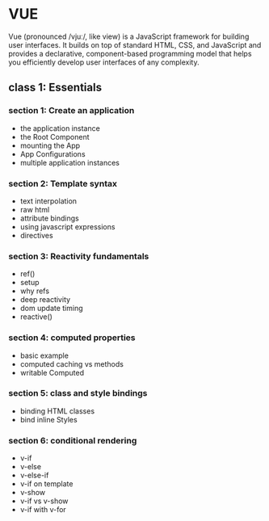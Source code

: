 # VUE

Vue (pronounced /vjuː/, like view) is a JavaScript framework for building user interfaces. It builds on top of standard HTML, CSS, and JavaScript and provides a declarative, component-based programming model that helps you efficiently develop user interfaces of any complexity.

## class 1: Essentials

### section 1: Create an application

- the application instance
- the Root Component
- mounting the App
- App Configurations
- multiple application instances

### section 2: Template syntax

- text interpolation
- raw html
- attribute bindings
- using javascript expressions
- directives

### section 3: Reactivity fundamentals

- ref()
- setup
- why refs
- deep reactivity
- dom update timing
- reactive()

### section 4: computed properties

- basic example
- computed caching vs methods
- writable Computed

### section 5: class and style bindings

- binding HTML classes
- bind inline Styles

### section 6: conditional rendering

- v-if
- v-else
- v-else-if
- v-if on template
- v-show
- v-if vs v-show
- v-if with v-for

